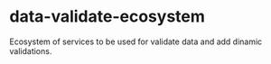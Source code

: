 # data-validate-ecosystem
Ecosystem of services to be used for validate data and add dinamic validations.
